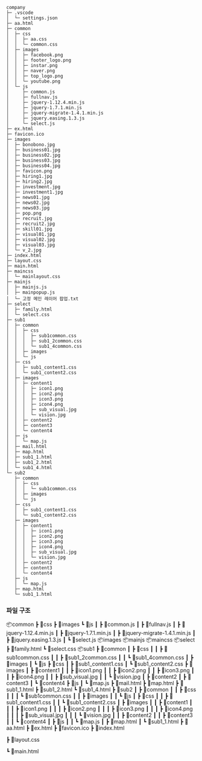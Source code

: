 
```
company
├─ .vscode
│  └─ settings.json
├─ aa.html
├─ common
│  ├─ css
│  │  ├─ aa.css
│  │  └─ common.css
│  ├─ images
│  │  ├─ facebook.png
│  │  ├─ footer_logo.png
│  │  ├─ instar.png
│  │  ├─ naver.png
│  │  ├─ top_logo.png
│  │  └─ youtube.png
│  └─ js
│     ├─ common.js
│     ├─ fullnav.js
│     ├─ jquery-1.12.4.min.js
│     ├─ jquery-1.7.1.min.js
│     ├─ jquery-migrate-1.4.1.min.js
│     ├─ jquery.easing.1.3.js
│     └─ select.js
├─ ex.html
├─ favicon.ico
├─ images
│  ├─ bonobono.jpg
│  ├─ business01.jpg
│  ├─ business02.jpg
│  ├─ business03.jpg
│  ├─ business04.jpg
│  ├─ favicon.png
│  ├─ hiring1.jpg
│  ├─ hiring2.jpg
│  ├─ investment.jpg
│  ├─ investment1.jpg
│  ├─ news01.jpg
│  ├─ news02.jpg
│  ├─ news03.jpg
│  ├─ pop.png
│  ├─ recruit.jpg
│  ├─ recruit2.jpg
│  ├─ skill01.jpg
│  ├─ visual01.jpg
│  ├─ visual02.jpg
│  ├─ visual03.jpg
│  └─ v_2.jpg
├─ index.html
├─ layout.css
├─ main.html
├─ maincss
│  └─ mainlayout.css
├─ mainjs
│  ├─ mainjs.js
│  ├─ mainpopup.js
│  └─ 고정 메인 레이어 팝업.txt
├─ select
│  ├─ family.html
│  └─ select.css
├─ sub1
│  ├─ common
│  │  ├─ css
│  │  │  ├─ sub1common.css
│  │  │  ├─ sub1_2common.css
│  │  │  └─ sub1_4common.css
│  │  ├─ images
│  │  └─ js
│  ├─ css
│  │  ├─ sub1_content1.css
│  │  └─ sub1_content2.css
│  ├─ images
│  │  ├─ content1
│  │  │  ├─ icon1.png
│  │  │  ├─ icon2.png
│  │  │  ├─ icon3.png
│  │  │  ├─ icon4.png
│  │  │  ├─ sub_visual.jpg
│  │  │  └─ vision.jpg
│  │  ├─ content2
│  │  ├─ content3
│  │  └─ content4
│  ├─ js
│  │  └─ map.js
│  ├─ mail.html
│  ├─ map.html
│  ├─ sub1_1.html
│  ├─ sub1_2.html
│  └─ sub1_4.html
└─ sub2
   ├─ common
   │  ├─ css
   │  │  └─ sub1common.css
   │  ├─ images
   │  └─ js
   ├─ css
   │  ├─ sub1_content1.css
   │  └─ sub1_content2.css
   ├─ images
   │  ├─ content1
   │  │  ├─ icon1.png
   │  │  ├─ icon2.png
   │  │  ├─ icon3.png
   │  │  ├─ icon4.png
   │  │  ├─ sub_visual.jpg
   │  │  └─ vision.jpg
   │  ├─ content2
   │  ├─ content3
   │  └─ content4
   ├─ js
   │  └─ map.js
   ├─ map.html
   └─ sub1_1.html

```

### 파일 구조

📦common
┣ 📂css
┣ 📂images
┗ 📂js
┃ ┣ 📜common.js
┃ ┣ 📜fullnav.js
┃ ┣ 📜jquery-1.12.4.min.js
┃ ┣ 📜jquery-1.7.1.min.js
┃ ┣ 📜jquery-migrate-1.4.1.min.js
┃ ┣ 📜jquery.easing.1.3.js
┃ ┗ 📜select.js
📦images
📦mainjs
📦maincss
📦select
┣ 📜family.html
┗ 📜select.css
📦sub1
┣ 📂common
┃ ┣ 📂css
┃ ┃ ┣ 📜sub1common.css
┃ ┃ ┣ 📜sub1_2common.css
┃ ┃ ┗ 📜sub1_4common.css
┃ ┣ 📂images
┃ ┗ 📂js
┣ 📂css
┃ ┣ 📜sub1_content1.css
┃ ┗ 📜sub1_content2.css
┣ 📂images
┃ ┣ 📂content1
┃ ┃ ┣ 📜icon1.png
┃ ┃ ┣ 📜icon2.png
┃ ┃ ┣ 📜icon3.png
┃ ┃ ┣ 📜icon4.png
┃ ┃ ┣ 📜sub_visual.jpg
┃ ┃ ┗ 📜vision.jpg
┃ ┣ 📂content2
┃ ┣ 📂content3
┃ ┗ 📂content4
┣ 📂js
┃ ┗ 📜map.js
┣ 📜mail.html
┣ 📜map.html
┣ 📜sub1_1.html
┣ 📜sub1_2.html
┗ 📜sub1_4.html
┣ 📂sub2
┃ ┣ 📂common
┃ ┃ ┣ 📂css
┃ ┃ ┃ ┗ 📜sub1common.css
┃ ┃ ┣ 📂images
┃ ┃ ┗ 📂js
┃ ┣ 📂css
┃ ┃ ┣ 📜sub1_content1.css
┃ ┃ ┗ 📜sub1_content2.css
┃ ┣ 📂images
┃ ┃ ┣ 📂content1
┃ ┃ ┃ ┣ 📜icon1.png
┃ ┃ ┃ ┣ 📜icon2.png
┃ ┃ ┃ ┣ 📜icon3.png
┃ ┃ ┃ ┣ 📜icon4.png
┃ ┃ ┃ ┣ 📜sub_visual.jpg
┃ ┃ ┃ ┗ 📜vision.jpg
┃ ┃ ┣ 📂content2
┃ ┃ ┣ 📂content3
┃ ┃ ┗ 📂content4
┃ ┣ 📂js
┃ ┃ ┗ 📜map.js
┃ ┣ 📜map.html
┃ ┗ 📜sub1_1.html
┣ 📜aa.html
┣ 📜ex.html
┣ 📜favicon.ico
┣ 📜index.html

┣ 📜layout.css

┗ 📜main.html

